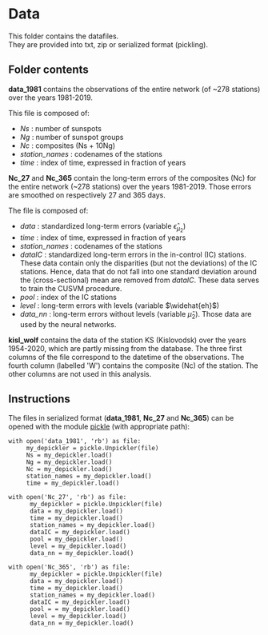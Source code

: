 # Data

This folder contains the datafiles. <br>
They are provided into txt, zip or serialized format (pickling).

## Folder contents


**data_1981** contains the observations of the entire network (of ~278 stations) over the years 1981-2019. 

This file is composed of:

* _Ns_ : number of sunspots
* _Ng_ : number of sunspot groups
* _Nc_ : composites (Ns + 10Ng)
* _station_names_ : codenames of the stations
* _time_ : index of time, expressed in fraction of years 

**Nc_27** and **Nc_365** contain the long-term errors of the composites (Nc) for the entire network (~278 stations) over the years 1981-2019.
Those errors are smoothed on respectively 27 and 365 days. 

The file is composed of:

* _data_ :  standardized long-term errors (variable $\hat \epsilon_{\mu_2}$)
* _time_ : index of time, expressed in fraction of years
* _station_names_ : codenames of the stations
* _dataIC_ : standardized long-term errors in the in-control (IC) stations. These data contain only the disparities (but not the deviations) of the IC stations. Hence, data that do not fall into one standard deviation around the (cross-sectional) mean are removed from _dataIC_. These data serves to train the CUSVM procedure.
* _pool_ : index of the IC stations  
* _level_ : long-term errors with levels (variable $\widehat{eh}$)
* _data_nn_ : long-term errors without levels (variable $\hat \mu_2$). Those data are used by the neural networks. 
 

**kisl_wolf** contains the data of the station KS (Kislovodsk) over the years 1954-2020, which are partly missing from the database. 
The three first columns of the file correspond to the datetime of the observations. 
The fourth column (labelled 'W') contains the composite (Nc) of the station. The other columns are not used in this analysis. <br>

## Instructions

The files in serialized format (**data_1981**, **Nc_27** and **Nc_365**)  can be opened with the module 
[pickle](https://docs.python.org/3/library/pickle.html) (with appropriate path): 

````
with open('data_1981', 'rb') as file:
     my_depickler = pickle.Unpickler(file)
     Ns = my_depickler.load() 
     Ng = my_depickler.load() 
     Nc = my_depickler.load() 
     station_names = my_depickler.load() 
     time = my_depickler.load() 
     
with open('Nc_27', 'rb') as file:
      my_depickler = pickle.Unpickler(file)
      data = my_depickler.load() 
      time = my_depickler.load()
      station_names = my_depickler.load()
      dataIC = my_depickler.load()
      pool = my_depickler.load()
      level = my_depickler.load()  
      data_nn = my_depickler.load() 
     
with open('Nc_365', 'rb') as file:
      my_depickler = pickle.Unpickler(file)
      data = my_depickler.load() 
      time = my_depickler.load()
      station_names = my_depickler.load()
      dataIC = my_depickler.load()
      pool = = my_depickler.load()
      level = my_depickler.load()  
      data_nn = my_depickler.load() 
     
````




